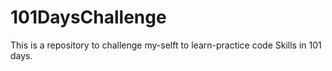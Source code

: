 # 101DaysChallenge
This is a repository to challenge my-selft to learn-practice code Skills in 101 days. 
